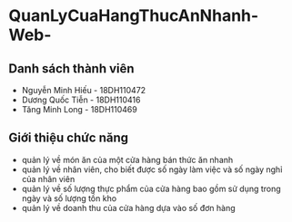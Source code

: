 # QuanLyCuaHangThucAnNhanh-Web-
## Danh sách thành viên
* Nguyễn Minh Hiếu - 18DH110472
* Dương Quốc Tiễn - 18DH110416
* Tăng Minh Long - 18DH110469 
## Giới thiệu chức năng
<ul>
<li> quản lý về món ăn của một cửa hàng bán thức ăn nhanh </li>
<li> quản lý về nhân viên, cho biết được số ngày làm việc và số ngày nghỉ của nhân viên </li>
<li> quản lý về số lượng thực phẩm của cửa hàng bao gồm sử dụng trong ngày và số lượng tồn kho </li>
  <li> quản lý về doanh thu của cửa hàng dựa vào số đơn hàng </li>
  </ul>
  
